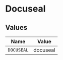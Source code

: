 # Docuseal


## Values

| Name       | Value      |
| ---------- | ---------- |
| `DOCUSEAL` | docuseal   |